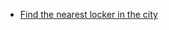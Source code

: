  - [Find the nearest locker in the city](http://qa.geeksforgeeks.org/6310/find-the-nearest-locker-in-the-city)